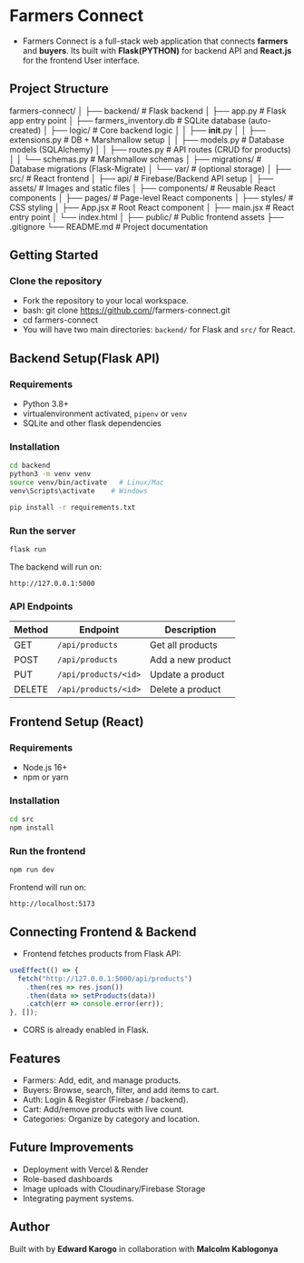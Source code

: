 # Farmers Connect
- Farmers Connect is a full-stack web application that connects **farmers** and **buyers**. Its built with **Flask(PYTHON)** for backend API and **React.js** for the frontend User interface.

## Project Structure
farmers-connect/
│
├── backend/                  # Flask backend
│   ├── app.py                # Flask app entry point
│   ├── farmers_inventory.db  # SQLite database (auto-created)
│   ├── logic/                # Core backend logic
│   │   ├── __init__.py
│   │   ├── extensions.py     # DB + Marshmallow setup
│   │   ├── models.py         # Database models (SQLAlchemy)
│   │   ├── routes.py         # API routes (CRUD for products)
│   │   └── schemas.py        # Marshmallow schemas
│   ├── migrations/           # Database migrations (Flask-Migrate)
│   └── var/                  # (optional storage)
│
├── src/                      # React frontend
│   ├── api/                  # Firebase/Backend API setup
│   ├── assets/               # Images and static files
│   ├── components/           # Reusable React components
│   ├── pages/                # Page-level React components
│   ├── styles/               # CSS styling
│   ├── App.jsx               # Root React component
│   ├── main.jsx              # React entry point
│   └── index.html
│
├── public/                   # Public frontend assets
├── .gitignore
└── README.md                 # Project documentation
## Getting Started
### Clone the repository
- Fork the repository to your local workspace.
- bash: git clone https://github.com/<your-username>/farmers-connect.git
- cd farmers-connect
- You will have two main directories: `backend/` for Flask and `src/` for React.

## Backend Setup(Flask API)
### Requirements
- Python 3.8+
- virtualenvironment activated, `pipenv` or `venv`
- SQLite and other flask dependencies

### Installation
```bash
cd backend
python3 -m venv venv
source venv/bin/activate   # Linux/Mac
venv\Scripts\activate    # Windows

pip install -r requirements.txt
```
### Run the server
```bash
flask run
```
The backend will run on:
```
http://127.0.0.1:5000
```

### API Endpoints

| Method | Endpoint              | Description             |
|--------|----------------------|-------------------------|
| GET    | `/api/products`      | Get all products        |
| POST   | `/api/products`      | Add a new product       |
| PUT    | `/api/products/<id>` | Update a product        |
| DELETE | `/api/products/<id>` | Delete a product        |

## Frontend Setup (React)

### Requirements
- Node.js 16+
- npm or yarn

### Installation
```bash
cd src
npm install
```

### Run the frontend
```bash
npm run dev
```

Frontend will run on:
```
http://localhost:5173
```
## Connecting Frontend & Backend
- Frontend fetches products from Flask API:
```js
useEffect(() => {
  fetch("http://127.0.0.1:5000/api/products")
    .then(res => res.json())
    .then(data => setProducts(data))
    .catch(err => console.error(err));
}, []);
```
- CORS is already enabled in Flask.

## Features

- Farmers: Add, edit, and manage products.
- Buyers: Browse, search, filter, and add items to cart.
- Auth: Login & Register (Firebase / backend).
- Cart: Add/remove products with live count.
- Categories: Organize by category and location.

## Future Improvements
- Deployment with Vercel & Render
- Role-based dashboards
- Image uploads with Cloudinary/Firebase Storage
- Integrating payment systems.

## Author
Built with by **Edward Karogo** in collaboration with **Malcolm Kablogonya**